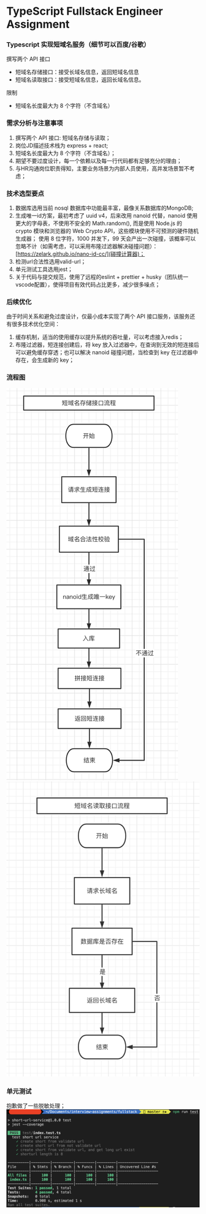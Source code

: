 # TypeScript Fullstack Engineer Assignment

### Typescript 实现短域名服务（细节可以百度/谷歌）


撰写两个 API 接口

- 短域名存储接口：接受长域名信息，返回短域名信息
- 短域名读取接口：接受短域名信息，返回长域名信息。

限制

- 短域名长度最大为 8 个字符（不含域名）


### 需求分析与注意事项

1. 撰写两个 API 接口: 短域名存储与读取；
2. 岗位JD描述技术栈为 express + react;
3. 短域名长度最大为 8 个字符（不含域名）；
4. 期望不要过度设计，每一个依赖以及每一行代码都有足够充分的理由；
5. 与HR沟通岗位职责得知，主要业务场景为内部人员使用，高并发场景暂不考虑；


### 技术选型要点

1. 数据库选用当前 nosql 数据库中功能最丰富，最像关系数据库的MongoDB;
2. 生成唯一id方案，最初考虑了 uuid v4，后来改用 nanoid 代替，nanoid 使用更大的字母表，不使用不安全的 Math.random(), 而是使用 Node.js 的 crypto 模块和浏览器的 Web Crypto API，这些模块使用不可预测的硬件随机生成器；
使用 8 位字符，1000 并发下，99 天会产出一次碰撞，该概率可以忽略不计（如需考虑，可以采用布隆过滤器解决碰撞问题）：[https://zelark.github.io/nano-id-cc/](碰撞计算器)；
3. 检测url合法性选用valid-url；
4. 单元测试工具选用jest；
5. 关于代码与提交规范，使用了远程的eslint + prettier + husky（团队统一vscode配置），使得项目有效代码占比更多，减少很多噪点；


### 后续优化
由于时间关系和避免过度设计，仅最小成本实现了两个 API 接口服务，该服务还有很多技术优化空间：
1. 缓存机制，适当的使用缓存以提升系统的吞吐量，可以考虑接入redis；
2. 布隆过滤器，短连接创建后，将 key 放入过滤器中，在查询到无效的短连接后可以避免缓存穿透；也可以解决 nanoid 碰撞问题，当检查到 key 在过滤器中存在，会生成新的 key；


### 流程图
![alt 短域名存储](./doc/create-short-url.png)
![alt 短域名读取](./doc/get-long-url.png)


### 单元测试
抱歉做了一些脱敏处理；
![alt 单元测试](./doc/test.png)

